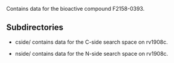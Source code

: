 Contains data for the bioactive compound F2158-0393.

## Subdirectories

- cside/ contains data for the C-side search space on rv1908c.

- nside/ contains data for the N-side search space on rv1908c.

